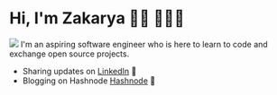 # Hi, I'm Zakarya 👋🏾 👩🏾‍💻

<img src="https://user-images.githubusercontent.com/81950204/152665803-7708d4fc-a280-4cb7-9194-e15f33bcfd6f.png)">
I'm an aspiring software engineer who is here to learn to code and exchange open source projects.

- Sharing updates on <a href="https://www.linkedin.com/in/zakaryaelquarou/">LinkedIn</a> 💼
- Blogging on Hashnode <a href="https://hashnode.com/@Molomo">Hashnode</a> 📓
